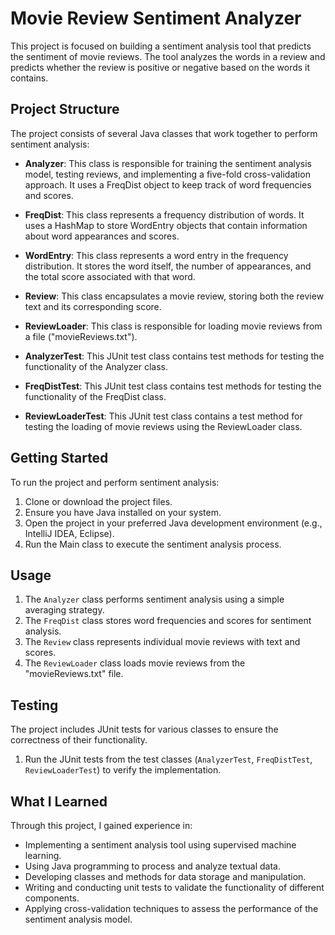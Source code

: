 # Movie Review Sentiment Analyzer

This project is focused on building a sentiment analysis tool that predicts the sentiment of movie reviews. The tool analyzes the words in a review and predicts whether the review is positive or negative based on the words it contains.

## Project Structure

The project consists of several Java classes that work together to perform sentiment analysis:

- **Analyzer**: This class is responsible for training the sentiment analysis model, testing reviews, and implementing a five-fold cross-validation approach. It uses a FreqDist object to keep track of word frequencies and scores.

- **FreqDist**: This class represents a frequency distribution of words. It uses a HashMap to store WordEntry objects that contain information about word appearances and scores.

- **WordEntry**: This class represents a word entry in the frequency distribution. It stores the word itself, the number of appearances, and the total score associated with that word.

- **Review**: This class encapsulates a movie review, storing both the review text and its corresponding score.

- **ReviewLoader**: This class is responsible for loading movie reviews from a file ("movieReviews.txt").

- **AnalyzerTest**: This JUnit test class contains test methods for testing the functionality of the Analyzer class.

- **FreqDistTest**: This JUnit test class contains test methods for testing the functionality of the FreqDist class.

- **ReviewLoaderTest**: This JUnit test class contains a test method for testing the loading of movie reviews using the ReviewLoader class.

## Getting Started

To run the project and perform sentiment analysis:

1. Clone or download the project files.
2. Ensure you have Java installed on your system.
3. Open the project in your preferred Java development environment (e.g., IntelliJ IDEA, Eclipse).
4. Run the Main class to execute the sentiment analysis process.

## Usage

1. The `Analyzer` class performs sentiment analysis using a simple averaging strategy.
2. The `FreqDist` class stores word frequencies and scores for sentiment analysis.
3. The `Review` class represents individual movie reviews with text and scores.
4. The `ReviewLoader` class loads movie reviews from the "movieReviews.txt" file.

## Testing

The project includes JUnit tests for various classes to ensure the correctness of their functionality.

1. Run the JUnit tests from the test classes (`AnalyzerTest`, `FreqDistTest`, `ReviewLoaderTest`) to verify the implementation.

## What I Learned

Through this project, I gained experience in:

- Implementing a sentiment analysis tool using supervised machine learning.
- Using Java programming to process and analyze textual data.
- Developing classes and methods for data storage and manipulation.
- Writing and conducting unit tests to validate the functionality of different components.
- Applying cross-validation techniques to assess the performance of the sentiment analysis model.
